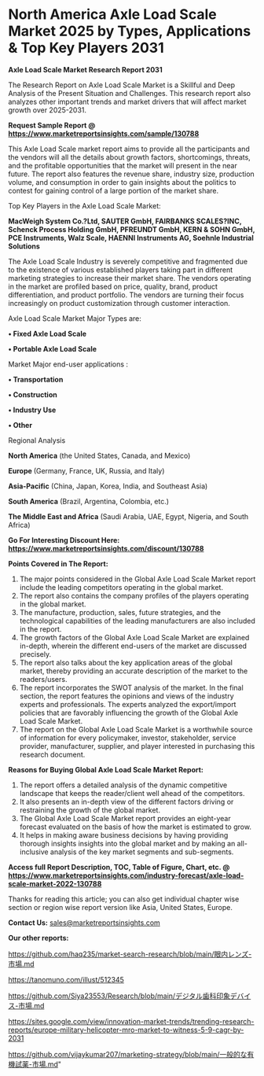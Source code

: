 # North America Axle Load Scale Market 2025 by Types, Applications & Top Key Players 2031

<strong>Axle Load Scale Market Research Report 2031</strong>

The Research Report on Axle Load Scale Market is a Skillful and Deep Analysis of the Present Situation and Challenges. This research report also analyzes other important trends and market drivers that will affect market growth over 2025-2031.

<strong>Request Sample Report @ <a href=https://www.marketreportsinsights.com/sample/130788>https://www.marketreportsinsights.com/sample/130788</a></strong>

This Axle Load Scale market report aims to provide all the participants and the vendors will all the details about growth factors, shortcomings, threats, and the profitable opportunities that the market will present in the near future. The report also features the revenue share, industry size, production volume, and consumption in order to gain insights about the politics to contest for gaining control of a large portion of the market share.

Top Key Players in the Axle Load Scale Market:

<strong>MacWeigh System Co.?Ltd, SAUTER GmbH, FAIRBANKS SCALES?INC, Schenck Process Holding GmbH, PFREUNDT GmbH, KERN & SOHN GmbH, PCE Instruments, Walz Scale, HAENNI Instruments AG, Soehnle Industrial Solutions</strong>

The Axle Load Scale Industry is severely competitive and fragmented due to the existence of various established players taking part in different marketing strategies to increase their market share. The vendors operating in the market are profiled based on price, quality, brand, product differentiation, and product portfolio. The vendors are turning their focus increasingly on product customization through customer interaction.

Axle Load Scale Market Major Types are:

<strong>• Fixed Axle Load Scale

• Portable Axle Load Scale</strong>

Market Major end-user applications :

<strong>• Transportation

• Construction

• Industry Use

• Other</strong>

Regional Analysis

</u><strong><b>North America</b></strong> (the United States, Canada, and Mexico)

<strong><b>Europe </b></strong>(Germany, France, UK, Russia, and Italy)

<strong><b>Asia-Pacific</b></strong> (China, Japan, Korea, India, and Southeast Asia)

<strong><b>South America</b></strong> (Brazil, Argentina, Colombia, etc.)

<strong><b>The Middle East and Africa</b></strong> (Saudi Arabia, UAE, Egypt, Nigeria, and South Africa)

<strong>Go For Interesting Discount Here: <a href=https://www.marketreportsinsights.com/discount/130788>https://www.marketreportsinsights.com/discount/130788</a></strong>

<strong>Points Covered in The Report:</strong>
<ol>
  <li>The major points considered in the Global Axle Load Scale Market report include the leading competitors operating in the global market.</li>
  <li>The report also contains the company profiles of the players operating in the global market.</li>
  <li>The manufacture, production, sales, future strategies, and the technological capabilities of the leading manufacturers are also included in the report.</li>
  <li>The growth factors of the Global Axle Load Scale Market are explained in-depth, wherein the different end-users of the market are discussed precisely.</li>
  <li>The report also talks about the key application areas of the global market, thereby providing an accurate description of the market to the readers/users.</li>
  <li>The report incorporates the SWOT analysis of the market. In the final section, the report features the opinions and views of the industry experts and professionals. The experts analyzed the export/import policies that are favorably influencing the growth of the Global Axle Load Scale Market.</li>
  <li>The report on the Global Axle Load Scale Market is a worthwhile source of information for every policymaker, investor, stakeholder, service provider, manufacturer, supplier, and player interested in purchasing this research document.</li>
</ol>
<strong>Reasons for Buying Global Axle Load Scale Market Report:</strong>

<ol>
  <li>The report offers a detailed analysis of the dynamic competitive landscape that keeps the reader/client well ahead of the competitors.</li>
  <li>It also presents an in-depth view of the different factors driving or restraining the growth of the global market.</li>
  <li>The Global Axle Load Scale Market report provides an eight-year forecast evaluated on the basis of how the market is estimated to grow.</li>
  <li>It helps in making aware business decisions by having providing thorough insights insights into the global market and by making an all-inclusive analysis of the key market segments and sub-segments.</li>
</ol>
<strong>Access full Report Description, TOC, Table of Figure, Chart, etc. @ <a href=https://www.marketreportsinsights.com/industry-forecast/axle-load-scale-market-2022-130788>https://www.marketreportsinsights.com/industry-forecast/axle-load-scale-market-2022-130788</a></strong>


Thanks for reading this article; you can also get individual chapter wise section or region wise report version like Asia, United States, Europe.

<strong>Contact Us:</strong>
sales@marketreportsinsights.com

<strong>Our other reports:</strong>

<a href=https://github.com/haq235/market-search-research/blob/main/眼内レンズ-市場.md>https://github.com/haq235/market-search-research/blob/main/眼内レンズ-市場.md</a>

<a href=https://tanomuno.com/illust/512345>https://tanomuno.com/illust/512345</a>

<a href=https://github.com/Siya23553/Research/blob/main/デジタル歯科印象デバイス-市場.md>https://github.com/Siya23553/Research/blob/main/デジタル歯科印象デバイス-市場.md</a>

<a href=https://sites.google.com/view/innovation-market-trends/trending-research-reports/europe-military-helicopter-mro-market-to-witness-5-9-cagr-by-2031>https://sites.google.com/view/innovation-market-trends/trending-research-reports/europe-military-helicopter-mro-market-to-witness-5-9-cagr-by-2031</a>

<a href=https://github.com/vijaykumar207/marketing-strategy/blob/main/一般的な有機試薬-市場.md>https://github.com/vijaykumar207/marketing-strategy/blob/main/一般的な有機試薬-市場.md</a>"
